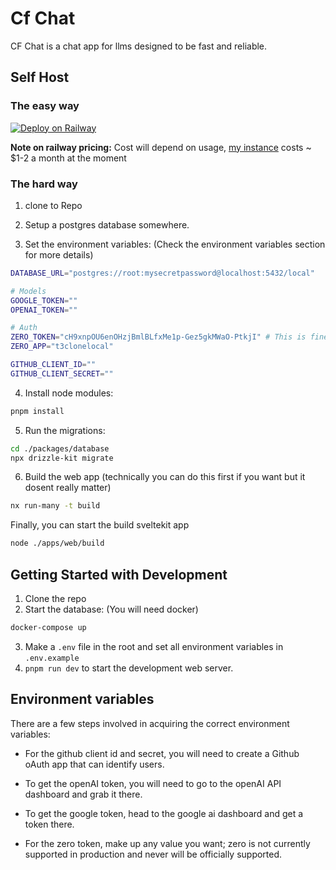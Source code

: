 # Cf Chat
CF Chat is a chat app for llms designed to be fast and reliable.

## Self Host
### The easy way
[![Deploy on Railway](https://railway.com/button.svg)](https://railway.com/deploy/sQKPyL?referralCode=coaster)

**Note on railway pricing:** Cost will depend on usage, [my instance](https://chat.coasterfan5.com) costs ~ $1-2 a month at the moment
### The hard way

1.  clone to Repo

2. Setup a postgres database somewhere.

3. Set the environment variables: (Check the environment variables section for more details)
  ```bash
  DATABASE_URL="postgres://root:mysecretpassword@localhost:5432/local"

  # Models
  GOOGLE_TOKEN=""
  OPENAI_TOKEN=""

  # Auth
  ZERO_TOKEN="cH9xnpOU6enOHzjBmlBLfxMe1p-Gez5gkMWaO-PtkjI" # This is fine btw
  ZERO_APP="t3clonelocal"

  GITHUB_CLIENT_ID=""
  GITHUB_CLIENT_SECRET=""
  ```
4. Install node modules:
```bash
pnpm install
```

5. Run the migrations:
```bash
cd ./packages/database
npx drizzle-kit migrate
```

6. Build the web app (technically you can do this first if you want but it dosent really matter)
```bash
nx run-many -t build
```

Finally, you can start the build sveltekit app
```bash
node ./apps/web/build
```

## Getting Started with Development
1. Clone the repo
2. Start the database: (You will need docker)
  ```bash
  docker-compose up
  ```
3. Make a `.env` file in the root and set all environment variables in `.env.example`
4. `pnpm run dev` to start the development web server.

## Environment variables
There are a few steps involved in acquiring the correct environment variables:
- For the github client id and secret, you will need to create a Github oAuth app that can identify users.

- To get the openAI token, you will need to go to the openAI API dashboard and grab it there.
- To get the google token, head to the google ai dashboard and get a token there.
- For the zero token, make up any value you want; zero is not currently supported in production and never will be officially supported.
